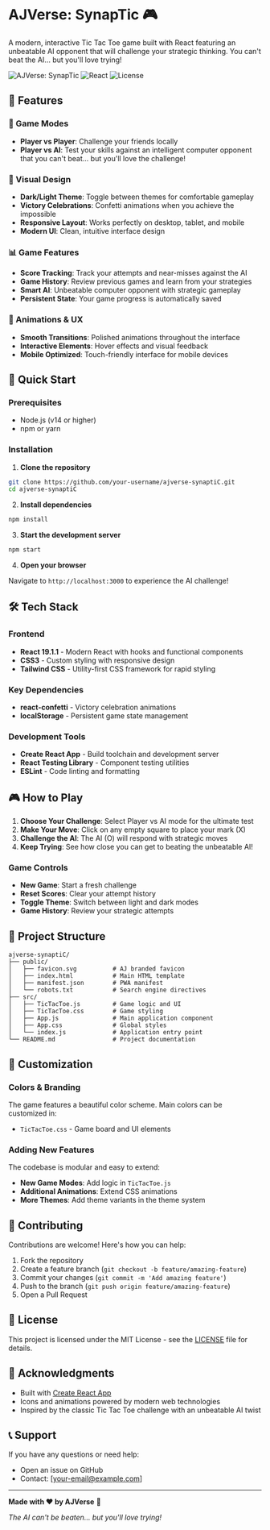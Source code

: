 # AJVerse: SynapTic 🎮

A modern, interactive Tic Tac Toe game built with React featuring an unbeatable AI opponent that will challenge your strategic thinking. You can't beat the AI… but you'll love trying!

![AJVerse: SynapTic](https://img.shields.io/badge/AJVerse-SynapTic-blue) ![React](https://img.shields.io/badge/React-19.1.1-blue) ![License](https://img.shields.io/badge/License-MIT-green)

## 🌟 Features

### 🎯 Game Modes
- **Player vs Player**: Challenge your friends locally
- **Player vs AI**: Test your skills against an intelligent computer opponent that you can't beat... but you'll love the challenge!

### 🎨 Visual Design
- **Dark/Light Theme**: Toggle between themes for comfortable gameplay
- **Victory Celebrations**: Confetti animations when you achieve the impossible
- **Responsive Layout**: Works perfectly on desktop, tablet, and mobile
- **Modern UI**: Clean, intuitive interface design

### 📊 Game Features
- **Score Tracking**: Track your attempts and near-misses against the AI
- **Game History**: Review previous games and learn from your strategies
- **Smart AI**: Unbeatable computer opponent with strategic gameplay
- **Persistent State**: Your game progress is automatically saved

### 🎪 Animations & UX
- **Smooth Transitions**: Polished animations throughout the interface
- **Interactive Elements**: Hover effects and visual feedback
- **Mobile Optimized**: Touch-friendly interface for mobile devices

## 🚀 Quick Start

### Prerequisites
- Node.js (v14 or higher)
- npm or yarn

### Installation

1. **Clone the repository**
```bash
git clone https://github.com/your-username/ajverse-synaptiC.git
cd ajverse-synaptiC
```

2. **Install dependencies**
```bash
npm install
```

3. **Start the development server**
```bash
npm start
```

4. **Open your browser**

Navigate to `http://localhost:3000` to experience the AI challenge!

## 🛠️ Tech Stack

### Frontend
- **React 19.1.1** - Modern React with hooks and functional components
- **CSS3** - Custom styling with responsive design
- **Tailwind CSS** - Utility-first CSS framework for rapid styling

### Key Dependencies
- **react-confetti** - Victory celebration animations
- **localStorage** - Persistent game state management

### Development Tools
- **Create React App** - Build toolchain and development server
- **React Testing Library** - Component testing utilities
- **ESLint** - Code linting and formatting

## 🎮 How to Play

1. **Choose Your Challenge**: Select Player vs AI mode for the ultimate test
2. **Make Your Move**: Click on any empty square to place your mark (X)
3. **Challenge the AI**: The AI (O) will respond with strategic moves
4. **Keep Trying**: See how close you can get to beating the unbeatable AI!

### Game Controls
- **New Game**: Start a fresh challenge
- **Reset Scores**: Clear your attempt history
- **Toggle Theme**: Switch between light and dark modes
- **Game History**: Review your strategic attempts

## 📁 Project Structure

```
ajverse-synaptiC/
├── public/
│   ├── favicon.svg          # AJ branded favicon
│   ├── index.html           # Main HTML template
│   ├── manifest.json        # PWA manifest
│   └── robots.txt           # Search engine directives
├── src/
│   ├── TicTacToe.js         # Game logic and UI
│   ├── TicTacToe.css        # Game styling
│   ├── App.js               # Main application component
│   ├── App.css              # Global styles
│   └── index.js             # Application entry point
└── README.md                # Project documentation
```

## 🎨 Customization

### Colors & Branding
The game features a beautiful color scheme. Main colors can be customized in:
- `TicTacToe.css` - Game board and UI elements

### Adding New Features
The codebase is modular and easy to extend:
- **New Game Modes**: Add logic in `TicTacToe.js`
- **Additional Animations**: Extend CSS animations
- **More Themes**: Add theme variants in the theme system

## 🤝 Contributing

Contributions are welcome! Here's how you can help:

1. Fork the repository
2. Create a feature branch (`git checkout -b feature/amazing-feature`)
3. Commit your changes (`git commit -m 'Add amazing feature'`)
4. Push to the branch (`git push origin feature/amazing-feature`)
5. Open a Pull Request

## 📝 License

This project is licensed under the MIT License - see the [LICENSE](LICENSE) file for details.

## 🙏 Acknowledgments

- Built with [Create React App](https://create-react-app.dev/)
- Icons and animations powered by modern web technologies
- Inspired by the classic Tic Tac Toe challenge with an unbeatable AI twist

## 📞 Support

If you have any questions or need help:
- Open an issue on GitHub
- Contact: [your-email@example.com]

---

**Made with ❤️ by AJVerse** 🚀

*The AI can't be beaten... but you'll love trying!*
